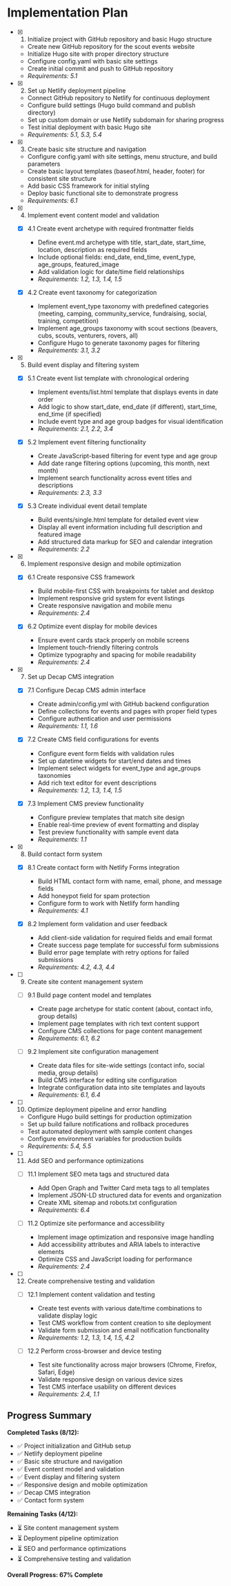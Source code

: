 # Implementation Plan

- [x] 1. Initialize project with GitHub repository and basic Hugo structure
  - Create new GitHub repository for the scout events website
  - Initialize Hugo site with proper directory structure
  - Configure config.yaml with basic site settings
  - Create initial commit and push to GitHub repository
  - _Requirements: 5.1_

- [x] 2. Set up Netlify deployment pipeline
  - Connect GitHub repository to Netlify for continuous deployment
  - Configure build settings (Hugo build command and publish directory)
  - Set up custom domain or use Netlify subdomain for sharing progress
  - Test initial deployment with basic Hugo site
  - _Requirements: 5.1, 5.3, 5.4_

- [x] 3. Create basic site structure and navigation
  - Configure config.yaml with site settings, menu structure, and build parameters
  - Create basic layout templates (baseof.html, header, footer) for consistent site structure
  - Add basic CSS framework for initial styling
  - Deploy basic functional site to demonstrate progress
  - _Requirements: 6.1_

- [x] 4. Implement event content model and validation
  - [x] 4.1 Create event archetype with required frontmatter fields
    - Define event.md archetype with title, start_date, start_time, location, description as required fields
    - Include optional fields: end_date, end_time, event_type, age_groups, featured_image
    - Add validation logic for date/time field relationships
    - _Requirements: 1.2, 1.3, 1.4, 1.5_
  
  - [x] 4.2 Create event taxonomy for categorization
    - Implement event_type taxonomy with predefined categories (meeting, camping, community_service, fundraising, social, training, competition)
    - Implement age_groups taxonomy with scout sections (beavers, cubs, scouts, venturers, rovers, all)
    - Configure Hugo to generate taxonomy pages for filtering
    - _Requirements: 3.1, 3.2_

- [x] 5. Build event display and filtering system
  - [x] 5.1 Create event list template with chronological ordering
    - Implement events/list.html template that displays events in date order
    - Add logic to show start_date, end_date (if different), start_time, end_time (if specified)
    - Include event type and age group badges for visual identification
    - _Requirements: 2.1, 2.2, 3.4_
  
  - [x] 5.2 Implement event filtering functionality
    - Create JavaScript-based filtering for event type and age group
    - Add date range filtering options (upcoming, this month, next month)
    - Implement search functionality across event titles and descriptions
    - _Requirements: 2.3, 3.3_
  
  - [x] 5.3 Create individual event detail template
    - Build events/single.html template for detailed event view
    - Display all event information including full description and featured image
    - Add structured data markup for SEO and calendar integration
    - _Requirements: 2.2_

- [x] 6. Implement responsive design and mobile optimization
  - [x] 6.1 Create responsive CSS framework
    - Build mobile-first CSS with breakpoints for tablet and desktop
    - Implement responsive grid system for event listings
    - Create responsive navigation and mobile menu
    - _Requirements: 2.4_
  
  - [x] 6.2 Optimize event display for mobile devices
    - Ensure event cards stack properly on mobile screens
    - Implement touch-friendly filtering controls
    - Optimize typography and spacing for mobile readability
    - _Requirements: 2.4_

- [x] 7. Set up Decap CMS integration
  - [x] 7.1 Configure Decap CMS admin interface
    - Create admin/config.yml with GitHub backend configuration
    - Define collections for events and pages with proper field types
    - Configure authentication and user permissions
    - _Requirements: 1.1, 1.6_
  
  - [x] 7.2 Create CMS field configurations for events
    - Configure event form fields with validation rules
    - Set up datetime widgets for start/end dates and times
    - Implement select widgets for event_type and age_groups taxonomies
    - Add rich text editor for event descriptions
    - _Requirements: 1.2, 1.3, 1.4, 1.5_
  
  - [x] 7.3 Implement CMS preview functionality
    - Configure preview templates that match site design
    - Enable real-time preview of event formatting and display
    - Test preview functionality with sample event data
    - _Requirements: 1.1_

- [x] 8. Build contact form system
  - [x] 8.1 Create contact form with Netlify Forms integration
    - Build HTML contact form with name, email, phone, and message fields
    - Add honeypot field for spam protection
    - Configure form to work with Netlify form handling
    - _Requirements: 4.1_
  
  - [x] 8.2 Implement form validation and user feedback
    - Add client-side validation for required fields and email format
    - Create success page template for successful form submissions
    - Build error page template with retry options for failed submissions
    - _Requirements: 4.2, 4.3, 4.4_

- [ ] 9. Create site content management system
  - [ ] 9.1 Build page content model and templates
    - Create page archetype for static content (about, contact info, group details)
    - Implement page templates with rich text content support
    - Configure CMS collections for page content management
    - _Requirements: 6.1, 6.2_
  
  - [ ] 9.2 Implement site configuration management
    - Create data files for site-wide settings (contact info, social media, group details)
    - Build CMS interface for editing site configuration
    - Integrate configuration data into site templates and layouts
    - _Requirements: 6.1, 6.4_

- [ ] 10. Optimize deployment pipeline and error handling
  - Configure Hugo build settings for production optimization
  - Set up build failure notifications and rollback procedures
  - Test automated deployment with sample content changes
  - Configure environment variables for production builds
  - _Requirements: 5.4, 5.5_

- [ ] 11. Add SEO and performance optimizations
  - [ ] 11.1 Implement SEO meta tags and structured data
    - Add Open Graph and Twitter Card meta tags to all templates
    - Implement JSON-LD structured data for events and organization
    - Create XML sitemap and robots.txt configuration
    - _Requirements: 6.4_
  
  - [ ] 11.2 Optimize site performance and accessibility
    - Implement image optimization and responsive image handling
    - Add accessibility attributes and ARIA labels to interactive elements
    - Optimize CSS and JavaScript loading for performance
    - _Requirements: 2.4_

- [ ] 12. Create comprehensive testing and validation
  - [ ] 12.1 Implement content validation and testing
    - Create test events with various date/time combinations to validate display logic
    - Test CMS workflow from content creation to site deployment
    - Validate form submission and email notification functionality
    - _Requirements: 1.2, 1.3, 1.4, 1.5, 4.2_
  
  - [ ] 12.2 Perform cross-browser and device testing
    - Test site functionality across major browsers (Chrome, Firefox, Safari, Edge)
    - Validate responsive design on various device sizes
    - Test CMS interface usability on different devices
    - _Requirements: 2.4, 1.1_

## Progress Summary

**Completed Tasks (8/12):**
- ✅ Project initialization and GitHub setup
- ✅ Netlify deployment pipeline
- ✅ Basic site structure and navigation
- ✅ Event content model and validation
- ✅ Event display and filtering system
- ✅ Responsive design and mobile optimization
- ✅ Decap CMS integration
- ✅ Contact form system

**Remaining Tasks (4/12):**
- ⏳ Site content management system
- ⏳ Deployment pipeline optimization
- ⏳ SEO and performance optimizations
- ⏳ Comprehensive testing and validation

**Overall Progress: 67% Complete**